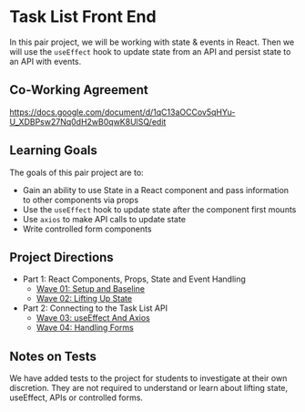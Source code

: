 # Task List Front End
In this pair project, we will be working with state & events in React.  Then we will use the `useEffect` hook to update state from an API and persist state to an API with events.

## Co-Working Agreement

https://docs.google.com/document/d/1qC13aOCCov5qHYu-U_XDBPsw27Nq0dH2wB0qwK8UlSQ/edit

## Learning Goals

The goals of this pair project are to:

- Gain an ability to use State in a React component and pass information to other components via props
- Use the `useEffect` hook to update state after the component first mounts
- Use `axios` to make API calls to update state
- Write controlled form components


## Project Directions

- Part 1: React Components, Props, State and Event Handling
    - [Wave 01: Setup and Baseline](./project-docs/wave-01.md)
    - [Wave 02: Lifting Up State](./project-docs/wave-02.md)
- Part 2: Connecting to the Task List API
    - [Wave 03: useEffect And Axios](./project-docs/wave-03.md)
    - [Wave 04: Handling Forms](./project-docs/wave-04.md)

## Notes on Tests

We have added tests to the project for students to investigate at their own discretion.  They are not required to understand or learn about lifting state, useEffect, APIs or controlled forms.
